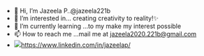 - 👋 Hi, I’m Jazeela P..@jazeela221b
- 👀 I’m interested in... creating creativity to reality!✨
- 🌱 I’m currently learning ...to my make my interest possible
- 📫 How to reach me ...mail me at jazeela2020.221b@gmail.com
- <img src="https://img.icons8.com/color/48/000000/linkedin-circled--v1.png"/>https://www.linkedin.com/in/jazeelap/



<!---
jazeela221b/jazeela221b is a ✨ special ✨ repository because its `README.md` (this file) appears on your GitHub profile.
You can click the Preview link to take a look at your changes.
--->
